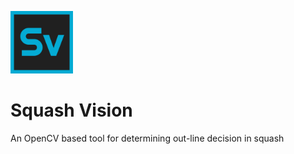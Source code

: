 <p>
  <img src="svlogo.png" width="100">
   <h1 display="inline">Squash Vision</h1>
</p>
An OpenCV based tool for determining out-line decision in squash
